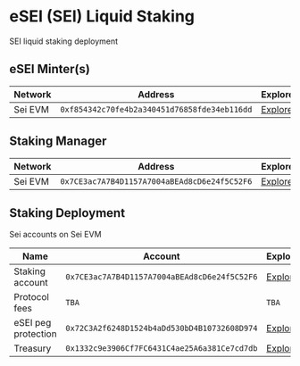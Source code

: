 # eSEI (SEI) Liquid Staking
SEI liquid staking deployment

## eSEI Minter(s)

| Network | Address | Explorer |
| -- | -- | -- |
| Sei EVM | `0xf854342c70fe4b2a340451d76858fde34eb116dd` | [Explorer](https://seitrace.com/address/0xf854342c70fe4b2a340451d76858fde34eb116dd) |

## Staking Manager
| Network | Address | Explorer |
| -- | -- | -- |
| Sei EVM | `0x7CE3ac7A7B4D1157A7004aBEAd8cD6e24f5C52F6` | [Explorer](https://seitrace.com/address/0x7CE3ac7A7B4D1157A7004aBEAd8cD6e24f5C52F6) |

## Staking Deployment
Sei accounts on Sei EVM

| Name | Account | Explorer |
| -- | -- | -- |
| Staking account | `0x7CE3ac7A7B4D1157A7004aBEAd8cD6e24f5C52F6` | [Explorer](https://seitrace.com/address/0x7CE3ac7A7B4D1157A7004aBEAd8cD6e24f5C52F6) |
| Protocol fees | `TBA` | `TBA` |
| eSEI peg protection | `0x72C3A2f6248D1524b4aDd530bD4B10732608D974` | [Explorer](https://seitrace.com/address/0x72C3A2f6248D1524b4aDd530bD4B10732608D974) |
| Treasury | `0x1332c9e3906Cf7FC6431C4ae25A6a381Ce7cd7db` | [Explorer](https://seitrace.com/address/0x1332c9e3906Cf7FC6431C4ae25A6a381Ce7cd7db) |
